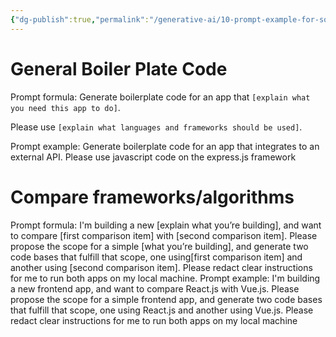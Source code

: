 ```yaml
---
{"dg-publish":true,"permalink":"/generative-ai/10-prompt-example-for-software-engineers/","tags":["prompt, generation_ai"],"dgShowBacklinks":true,"dgShowToc":true,"noteIcon":""}
---
```



# General Boiler Plate Code

Prompt formula: Generate boilerplate code for an app that `[explain what you need this app to do]`. 

Please use `[explain what languages and frameworks should be used]`. 

Prompt example: Generate boilerplate code for an app that integrates to an external API. Please use javascript code on the express.js framework


# Compare frameworks/algorithms

Prompt formula: I'm building a new [explain what you’re building], and want to compare [first comparison item] with [second comparison item]. Please propose the scope for a simple [what you’re building], and generate two code bases that fulfill that scope, one using[first comparison item] and another using [second comparison item]. Please redact clear instructions for me to run both apps on my local machine. Prompt example: I'm building a new frontend app, and want to compare React.js with Vue.js. Please propose the scope for a simple frontend app, and generate two code bases that fulfill that scope, one using React.js and another using Vue.js. Please redact clear instructions for me to run both apps on my local machine
